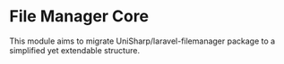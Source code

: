 # File Manager Core

This module aims to migrate UniSharp/laravel-filemanager package to a simplified yet extendable structure.
